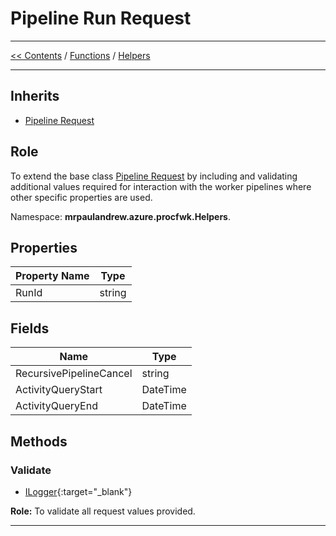 # Pipeline Run Request

___
[<< Contents](/procfwk/contents) / [Functions](/procfwk/functions) / [Helpers](/procfwk/helpers)

___

## Inherits

- [Pipeline Request](/procfwk/pipelinerequest)

## Role

To extend the base class [Pipeline Request](/procfwk/pipelinerequest) by including and validating additional values required for interaction with the worker pipelines where other specific properties are used.

Namespace: __mrpaulandrew.azure.procfwk.Helpers__.

## Properties

| Property Name | Type |
|------------|-------------|
| RunId | string |

## Fields

| Name | Type |
|------------|-------------|
| RecursivePipelineCancel | string |
| ActivityQueryStart | DateTime |
| ActivityQueryEnd | DateTime |

## Methods

### Validate

- [ILogger](https://docs.microsoft.com/en-us/dotnet/api/microsoft.extensions.logging.ilogger?view=dotnet-plat-ext-5.0){:target="_blank"}

__Role:__ To validate all request values provided.

___